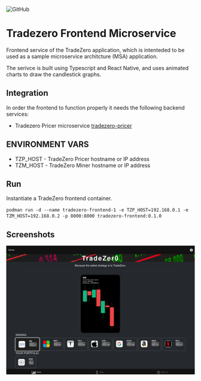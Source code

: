 ![GitHub](https://img.shields.io/github/license/mauroseb/tradezero-frontend)
# Tradezero Frontend Microservice

Frontend service of the TradeZero application, which is intenteded to be used as a sample microservice architcture (MSA) application.

The serivce is built using Typescript and React Native, and uses animated charts to draw the candlestick graphs.


## Integration

In order the frontend to function properly it needs the following backend services:

 * Tradezero Pricer microservice [tradezero-pricer](https://github.com/mauroseb/tradezero-pricer/)
   
## ENVIRONMENT VARS

* TZP_HOST - TradeZero Pricer hostname or IP address
* TZM_HOST - TradeZero Miner hostname or IP address

  
## Run

Instantiate a TradeZero frontend container.

```
podman run -d --name tradezero-frontend-1 -e TZP_HOST=192.168.0.1 -e TZM_HOST=192.168.0.2 -p 8000:8000 tradezero-frontend:0.1.0
```

## Screenshots

![tradezero-frontend-1](images/tradezero-frontend-1.jpg)


